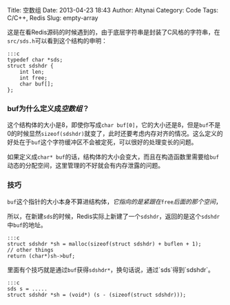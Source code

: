 Title: 空数组
Date: 2013-04-23 18:43
Author: Altynai
Category: Code
Tags: C/C++, Redis
Slug: empty-array

这是在看Redis源码的时候遇到的，由于底层字符串是封装了C风格的字符串，在`src/sds.h`可以看到这个结构的申明：

    :::c
    typedef char *sds;
    struct sdshdr {
        int len;
        int free;
        char buf[];
    };

### buf为什么定义成*空数组*？

这个结构体的大小是8，即使你写成`char buf[0]`，它的大小还是8，但是`buf`不是0的时候显然`sizeof(sdshdr)`就变了，此时还要考虑内存对齐的情况。这么定义的好处在于`buf`这个字符缓冲区不会被定死，可以很好的处理变长的问题。

如果定义成`char* buf`的话，结构体的大小会变大，而且在构造函数里需要给`buf`动态的分配空间，这里管理的不好就会有内存泄露的问题。

### 技巧

`buf`这个指针的大小本身不算进结构体，*它指向的是紧跟在*`free`*后面的那个空间*，  

所以，在新建`sds`的时候，Redis实际上新建了一个`sdshdr`，返回的是这个`sdshdr`中`buf`的地址。

    :::c
    struct sdshdr *sh = malloc(sizeof(struct sdshdr) + buflen + 1);
    // other things
    return (char*)sh->buf;

里面有个技巧就是通过`buf`获得`sdshdr*`，换句话说，通过\`sds\`得到\`sdshdr\`。
    
    :::c
    sds s = .....
    struct sdshdr *sh = (void*) (s - (sizeof(struct sdshdr)));
